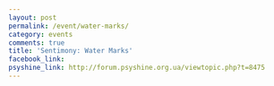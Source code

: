 ```yaml
---
layout: post
permalink: /event/water-marks/
category: events
comments: true
title: 'Sentimony: Water Marks'
facebook_link: 
psyshine_link: http://forum.psyshine.org.ua/viewtopic.php?t=8475
---
```


